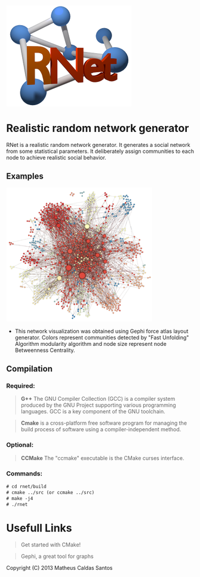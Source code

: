 ![RNet](res/net2-small.png)

# Realistic random network generator

RNet is a realistic random network generator. It generates a social network from
some statistical parameters. It deliberately assign communities to each node to 
achieve realistic social behavior.

## Examples

![1000 node RNet](res/rnet1000.png "1000 node RNet*")

* This network visualization was obtained using Gephi force atlas layout generator. Colors represent communities detected by "Fast Unfolding" Algorithm modularity algorithm and node size represent node Betweenness Centrality.


## Compilation

### Required:

> __G++__ The GNU Compiler Collection (GCC) is a compiler system produced by the
	GNU Project supporting various programming languages. GCC is a key
	component of the GNU toolchain.
	
> __Cmake__ is a cross-platform free software program for managing the build
        process of software using a compiler-independent method.

### Optional:

> __CCMake__ The "ccmake" executable is the CMake curses interface.

### Commands:

	# cd rnet/build
	# cmake ../src (or ccmake ../src)
	# make -j4
	# ./rnet

# Usefull Links

> Get started with CMake!

> Gephi, a great tool for graphs

Copyright (C) 2013 Matheus Caldas Santos
